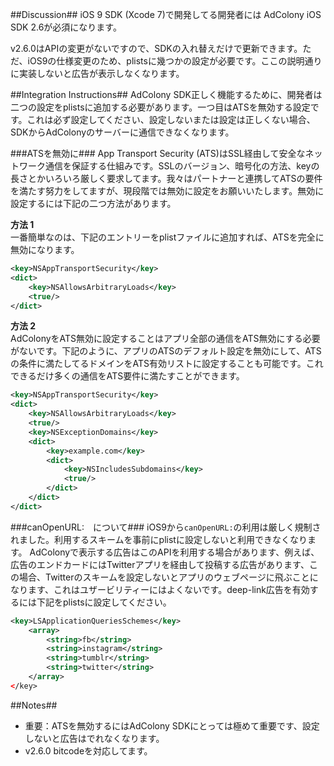 ##Discussion##
iOS 9 SDK (Xcode 7)で開発してる開発者には AdColony iOS SDK 2.6が必須になります。

v2.6.0はAPIの変更がないですので、SDKの入れ替えだけで更新できます。ただ、iOS9の仕様変更のため、plistsに幾つかの設定が必要です。ここの説明通りに実装しないと広告が表示しなくなります。

##Integration Instructions##
AdColony SDK正しく機能するために、開発者は二つの設定をplistsに追加する必要があります。一つ目はATSを無効する設定です。これは必ず設定してください、設定しないまたは設定は正しくない場合、SDKからAdColonyのサーバーに通信できなくなります。

###ATSを無効に###
App Transport Security (ATS)はSSL経由して安全なネットワーク通信を保証する仕組みです。SSLのバージョン、暗号化の方法、keyの長さとかいろいろ厳しく要求してます。我々はパートナーと連携してATSの要件を満たす努力をしてますが、現段階では無効に設定をお願いいたします。無効に設定するには下記の二つ方法があります。

**方法 1**  
一番簡単なのは、下記のエントリーをplistファイルに追加すれば、ATSを完全に無効になります。

```xml
<key>NSAppTransportSecurity</key>
<dict>
    <key>NSAllowsArbitraryLoads</key>
    <true/>
</dict>
```

**方法 2**  
AdColonyをATS無効に設定することはアプリ全部の通信をATS無効にする必要がないです。下記のように、アプリのATSのデフォルト設定を無効にして、ATSの条件に満たしてるドメインをATS有効リストに設定することも可能です。これできるだけ多くの通信をATS要件に満たすことができます。

```xml
<key>NSAppTransportSecurity</key>
<dict>
    <key>NSAllowsArbitraryLoads</key>
    <true/>
    <key>NSExceptionDomains</key>
    <dict>
        <key>example.com</key>
        <dict>
            <key>NSIncludesSubdomains</key>
            <true/>
        </dict>
    </dict>
</dict>
```

###canOpenURL:　について###
iOS9から`canOpenURL:`の利用は厳しく規制されました。利用するスキームを事前にplistに設定しないと利用できなくなります。
AdColonyで表示する広告はこのAPIを利用する場合があります、例えば、広告のエンドカードにはTwitterアプリを経由して投稿する広告があります、この場合、Twitterのスキームを設定しないとアプリのウェブページに飛ぶことになります、これはユザービリティーにはよくないです。deep-link広告を有効するには下記をplistsに設定してください。

```xml
<key>LSApplicationQueriesSchemes</key>
    <array>
        <string>fb</string>
        <string>instagram</string>
        <string>tumblr</string>
        <string>twitter</string>
    </array>
</key>
```

##Notes##
* 重要：ATSを無効するにはAdColony SDKにとっては極めて重要です、設定しないと広告はでれなくなります。
* v2.6.0 bitcodeを対応してます。
